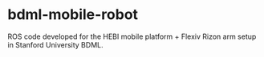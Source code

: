 # bdml-mobile-robot
ROS code developed for the HEBI mobile platform + Flexiv Rizon arm setup in Stanford University BDML.
